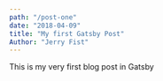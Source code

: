 ```yaml
---
path: "/post-one"
date: "2018-04-09"
title: "My first Gatsby Post"
Author: "Jerry Fist"
---
```


This is my very first blog post in Gatsby
